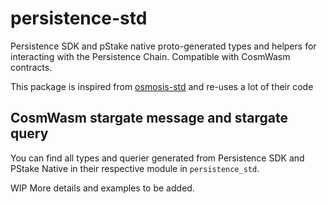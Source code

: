 # persistence-std

Persistence SDK and pStake native proto-generated types and helpers for interacting with the Persistence Chain. Compatible with CosmWasm contracts.

This package is inspired from [osmosis-std](https://crates.io/crates/osmosis-std) and re-uses a lot of their code

## CosmWasm stargate message and stargate query

You can find all types and querier generated from Persistence SDK and PStake Native in their respective module in `persistence_std`. 

WIP More details and examples to be added.

